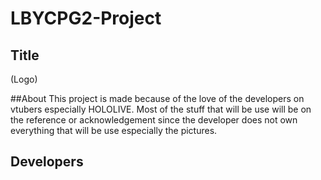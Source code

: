 # LBYCPG2-Project

## Title
(Logo)

##About
This project is made because of the love of the developers on vtubers especially HOLOLIVE. 
Most of the stuff that will be use will be on the reference or acknowledgement since the developer does not own everything that will be use especially the pictures.

## Developers
